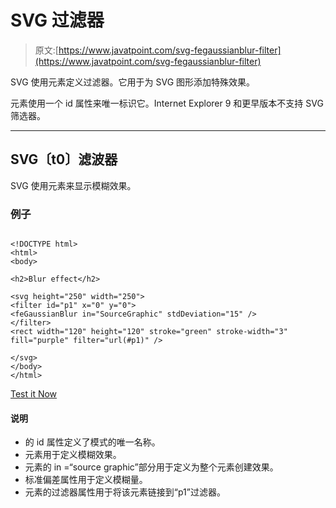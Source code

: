 # SVG 过滤器

> 原文:[https://www.javatpoint.com/svg-fegaussianblur-filter](https://www.javatpoint.com/svg-fegaussianblur-filter)

SVG 使用<filter>元素定义过滤器。它用于为 SVG 图形添加特殊效果。</filter>

<filter>元素使用一个 id 属性来唯一标识它。Internet Explorer 9 和更早版本不支持 SVG 筛选器。</filter>

* * *

## SVG〔t0〕滤波器

SVG 使用<fegaussianblur>元素来显示模糊效果。</fegaussianblur>

### 例子

```

<!DOCTYPE html>
<html>
<body>

<h2>Blur effect</h2>

<svg height="250" width="250">
<filter id="p1" x="0" y="0">
<feGaussianBlur in="SourceGraphic" stdDeviation="15" />
</filter>
<rect width="120" height="120" stroke="green" stroke-width="3" fill="purple" filter="url(#p1)" />

</svg>
</body>
</html>

```

[Test it Now](https://www.javatpoint.com/oprweb/test.jsp?filename=filters)

#### 说明

*   <filter>的 id 属性定义了模式的唯一名称。</filter>
*   <fegaussianblur>元素用于定义模糊效果。</fegaussianblur>
*   <fegaussianblur>元素的 in =“source graphic”部分用于定义为整个元素创建效果。</fegaussianblur>
*   标准偏差属性用于定义模糊量。
*   <rect>元素的过滤器属性用于将该元素链接到“p1”过滤器。</rect>